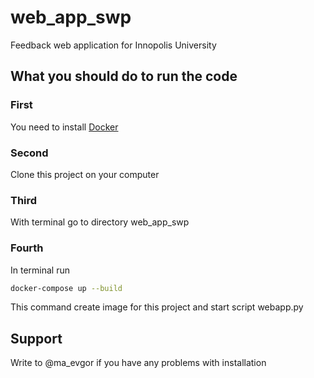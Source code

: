 # web_app_swp
Feedback web application for Innopolis University


## What you should do to run the code
### First 
You need to install [Docker](https://www.docker.com/)

### Second
Clone this project on your computer

### Third 
With terminal go to directory web_app_swp

### Fourth
In terminal run
```bash
docker-compose up --build
```
This command create image for this project and start script webapp.py

## Support
Write to @ma_evgor if you have any problems with installation
